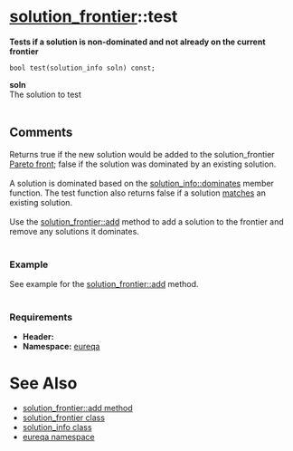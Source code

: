 # [solution\_frontier](doc_solution_frontier.md)::test #

**Tests if a solution is non-dominated and not already on the current frontier**

```
bool test(solution_info soln) const;
```

**soln**<br>
The solution to test<br>
<br>
<h2>Comments</h2>
Returns true if the new solution would be added to the solution_frontier <a href='http://en.wikipedia.org/wiki/Pareto_frontier#Pareto_frontier'>Pareto front</a>; false if the solution was dominated by an existing solution.<br>
<br>
A solution is dominated based on the <a href='doc_solution_info_dominates.md'>solution_info::dominates</a> member function. The test function also returns false if a solution <a href='doc_solution_info_matches.md'>matches</a> an existing solution.<br>
<br>
Use the <a href='doc_solution_frontier_add.md'>solution_frontier::add</a> method to add a solution to the frontier and remove any solutions it dominates.<br>
<br>
<h3>Example</h3>
See example for the <a href='doc_solution_frontier_add.md'>solution_frontier::add</a> method.<br>
<br>
<h3>Requirements</h3>
<ul><li><b>Header:</b> <eureqa/solution_frontier.h><br>
</li><li><b>Namespace:</b> <a href='doc_intro.md'>eureqa</a></li></ul>

<h1>See Also</h1>
<ul><li><a href='doc_solution_frontier_add.md'>solution_frontier::add method</a>
</li><li><a href='doc_solution_frontier.md'>solution_frontier class</a>
</li><li><a href='doc_solution_info.md'>solution_info class</a>
</li><li><a href='doc_intro.md'>eureqa namespace</a>